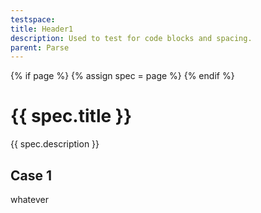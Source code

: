 ```yaml
---
testspace:
title: Header1
description: Used to test for code blocks and spacing.  
parent: Parse
---
```


{% if page %} {% assign spec = page %} {% endif %}

 # {{ spec.title }}
 {{ spec.description }}
 
## Case 1
whatever
